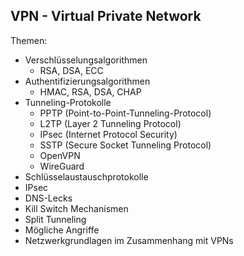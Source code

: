 ## VPN - Virtual Private Network 
Themen:
- Verschlüsselungsalgorithmen
    - RSA, DSA, ECC
- Authentifizierungsalgorithmen
    - HMAC, RSA, DSA, CHAP
- Tunneling-Protokolle
    - PPTP (Point-to-Point-Tunneling-Protocol)
    - L2TP (Layer 2 Tunneling Protocol)
    - IPsec (Internet Protocol Security)
    - SSTP (Secure Socket Tunneling Protocol)
    - OpenVPN
    - WireGuard
- Schlüsselaustauschprotokolle
- IPsec
- DNS-Lecks
- Kill Switch Mechanismen
- Split Tunneling
- Mögliche Angriffe
- Netzwerkgrundlagen im Zusammenhang mit VPNs